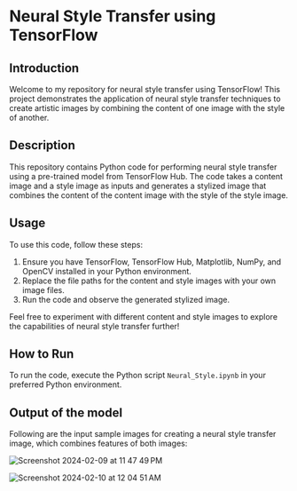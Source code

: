 # Neural Style Transfer using TensorFlow

## Introduction

Welcome to my repository for neural style transfer using TensorFlow! This project demonstrates the application of neural style transfer techniques to create artistic images by combining the content of one image with the style of another.

## Description

This repository contains Python code for performing neural style transfer using a pre-trained model from TensorFlow Hub. The code takes a content image and a style image as inputs and generates a stylized image that combines the content of the content image with the style of the style image.

## Usage

To use this code, follow these steps:

1. Ensure you have TensorFlow, TensorFlow Hub, Matplotlib, NumPy, and OpenCV installed in your Python environment.
2. Replace the file paths for the content and style images with your own image files.
3. Run the code and observe the generated stylized image.

Feel free to experiment with different content and style images to explore the capabilities of neural style transfer further!

## How to Run

To run the code, execute the Python script `Neural_Style.ipynb` in your preferred Python environment.

## Output of the model

Following are the input sample images for creating a neural style transfer image, which combines features of both images:

![Screenshot 2024-02-09 at 11 47 49 PM](https://github.com/samiksha-badgujar/Deep_Learning/assets/126308884/678916d8-ea14-44ce-af57-24bd4ddb9c60)

![Screenshot 2024-02-10 at 12 04 51 AM](https://github.com/samiksha-badgujar/Deep_Learning/assets/126308884/d8d2ae81-fe01-483c-add5-19a93369a3e2)

